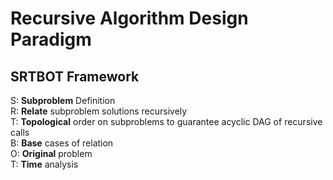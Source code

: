 # Recursive Algorithm Design Paradigm

## SRTBOT Framework

S: **Subproblem** Definition<br/>
R: **Relate** subproblem solutions recursively<br/>
T: **Topological** order on subproblems to guarantee acyclic DAG of recursive calls<br/>
B: **Base** cases of relation<br/>
O: **Original** problem<br/>
T: **Time** analysis<br/>

